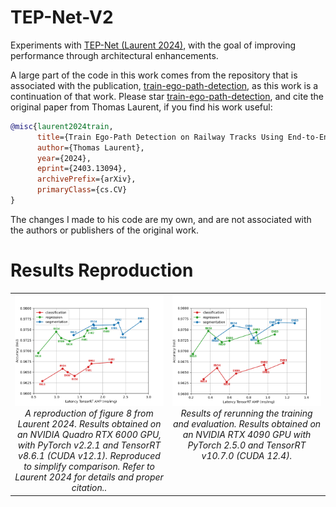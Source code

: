 # TEP-Net-V2
Experiments with [TEP-Net (Laurent 2024)](arxiv.org/abs/2403.13094), with the goal of improving performance through architectural enhancements.

A large part of the code in this work comes from the repository that is associated with the publication, [train-ego-path-detection](https://github.com/irtrailenium/train-ego-path-detection), as this work is a continuation of that work. Please star [train-ego-path-detection](https://github.com/irtrailenium/train-ego-path-detection), and cite the original paper from Thomas Laurent, if you find his work useful:

```bibtex
@misc{laurent2024train,
      title={Train Ego-Path Detection on Railway Tracks Using End-to-End Deep Learning}, 
      author={Thomas Laurent},
      year={2024},
      eprint={2403.13094},
      archivePrefix={arXiv},
      primaryClass={cs.CV}
}
```
The changes I made to his code are my own, and are not associated with the authors or publishers of the original work.

# Results Reproduction
<table style="table-layout: fixed; width: 100%;">
  <tr>
    <!-- First cell -->
    <td style="width: 50%; text-align: center; vertical-align: top;">
      <img src="assets/figure_8_Laurent_2024.png" alt="First Image" style="width:100%;">
      <br>
      <em>
        A reproduction of figure 8 from Laurent 2024. Results obtained on an NVIDIA Quadro RTX 6000 GPU, 
        with PyTorch v2.2.1 and TensorRT v8.6.1 (CUDA v12.1). Reproduced to simplify comparison. 
        Refer to Laurent 2024 for details and proper citation..
      </em>
    </td>
    <!-- Second cell -->
    <td style="width: 50%; text-align: center; vertical-align: top;">
      <img src="assets/model_evaluation_plot.png" alt="Second Image" style="width:100%;">
      <br>
      <em>
        Results of rerunning the training and evaluation. Results obtained on an NVIDIA RTX 4090 GPU 
        with PyTorch 2.5.0 and TensorRT v10.7.0 (CUDA 12.4).
      </em>
    </td>
  </tr>
</table>
